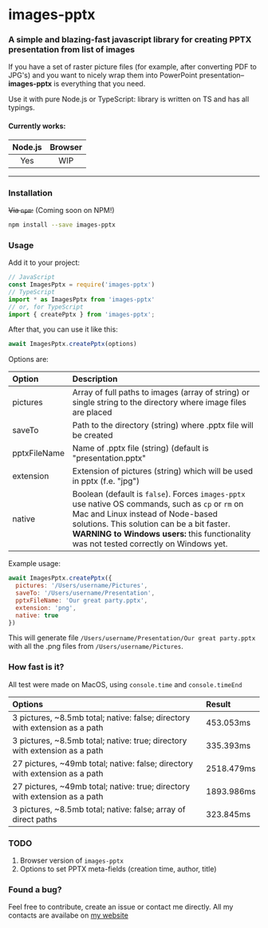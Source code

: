 # images-pptx

### A simple and blazing-fast javascript library for creating PPTX presentation from list of images

If you have a set of raster picture files (for example, after converting PDF to JPG's) and you want to nicely wrap them into PowerPoint presentation–**images-pptx** is everything that you need.

Use it with pure Node.js or TypeScript: library is written on TS and has all typings.

#### Currently works:
|  **Node.js** | **Browser**  |
| :------------: | :------------: |
| Yes  | WIP  |

------------


### Installation
~~Via `npm`:~~ (Coming soon on NPM!)
```bash
npm install --save images-pptx
```

### Usage
Add it to your project:
```javascript
// JavaScript
const ImagesPptx = require('images-pptx')
// TypeScript
import * as ImagesPptx from 'images-pptx'
// or, for TypeScript
import { createPptx } from 'images-pptx';
```
After that, you can use it like this:
```javascript
await ImagesPptx.createPptx(options)
```

Options are:

| **Option**  |  **Description**  |
| :------------ | :------------ |
| pictures  | Array of full paths to images (array of string) or single string to the directory where image files are placed  |
| saveTo | Path to the directory (string) where .pptx file will be created |
| pptxFileName | Name of .pptx file (string) (default is "presentation.pptx" |
| extension | Extension of pictures (string) which will be used in pptx (f.e. "jpg") |
| native | Boolean (default is `false`). Forces `images-pptx` use native OS commands, such as `cp` or `rm` on Mac and Linux instead of Node-based solutions. This solution can be a bit faster.    **WARNING to Windows users:** this functionality was not tested correctly on Windows yet. |

Example usage:
```javascript
await ImagesPptx.createPptx({
  pictures: '/Users/username/Pictures',
  saveTo: '/Users/username/Presentation',
  pptxFileName: 'Our great party.pptx',
  extension: 'png',
  native: true
})
```
This will generate file `/Users/username/Presentation/Our great party.pptx` with all the .png files from `/Users/username/Pictures`.

### How fast is it?
All test were made on MacOS, using `console.time` and `console.timeEnd`

| Options | Result |
| :------------ | :------------ |
| 3 pictures, ~8.5mb total; native: false; directory with extension as a path | 453.053ms |
| 3 pictures, ~8.5mb total; native: true; directory with extension as a path | 335.393ms |
| 27 pictures, ~49mb total; native: false; directory with extension as a path | 2518.479ms |
| 27 pictures, ~49mb total; native: true; directory with extension as a path | 1893.986ms |
| 3 pictures, ~8.5mb total; native: false; array of direct paths | 323.845ms |

### TODO
1. Browser version of `images-pptx`
2. Options to set PPTX meta-fields (creation time, author, title)

### Found a bug?
Feel free to contribute, create an issue or contact me directly. All my contacts are availabe on [my website](https://lyoha.info)
